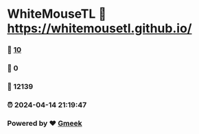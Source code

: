 # WhiteMouseTL :link: https://whitemousetl.github.io/ 
### :page_facing_up: [10](https://whitemousetl.github.io//tag.html) 
### :speech_balloon: 0 
### :hibiscus: 12139 
### :alarm_clock: 2024-04-14 21:19:47 
### Powered by :heart: [Gmeek](https://github.com/Meekdai/Gmeek)
